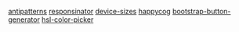 [antipatterns][]
[responsinator][]
[device-sizes][]
[happycog][]
[bootstrap-button-generator][]
[hsl-color-picker][]

[antipatterns]: http://sourcemaking.com/antipatterns "design-patterns"
[responsinator]: http://www.responsinator.com/ "responsive tool"
[device-sizes]: http://www.metaltoad.com/sites/default/files/Responsive-Widths_0.png "responsive devices"
[happycog]: http://happycog.com/ "responsive company"
[bootstrap-button-generator]: http://charliepark.org/bootstrap_buttons/ "css bootstrap"
[hsl-color-picker]: http://hslpicker.com/ "css color"
